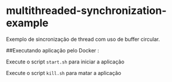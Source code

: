 # multithreaded-synchronization-example

Exemplo de sincronização de thread com uso de buffer circular.

##Executando aplicação pelo Docker :

Execute o script ``start.sh`` para iniciar a aplicação 

Execute o script ``kill.sh`` para matar a aplicação 
